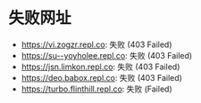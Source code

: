 # 失败网址
- https://vi.zogzr.repl.co: 失败 (403
Failed)
- https://su--yoyholee.repl.co: 失败 (403
Failed)
- https://jsn.limkon.repl.co: 失败 (403
Failed)
- https://deo.babox.repl.co: 失败 (403
Failed)
- https://turbo.flinthill.repl.co: 失败 (Failed)
